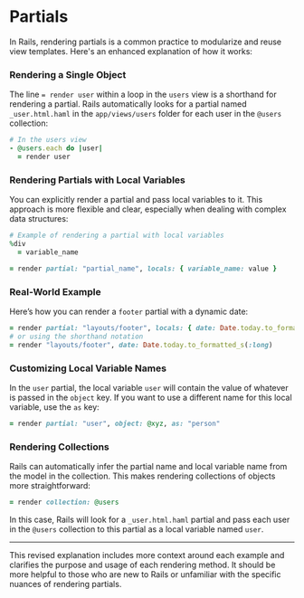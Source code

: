 # Partials

In Rails, rendering partials is a common practice to modularize and reuse view templates. Here's an enhanced explanation of how it works:

### Rendering a Single Object

The line `= render user` within a loop in the `users` view is a shorthand for rendering a partial. Rails automatically looks for a partial named `_user.html.haml` in the `app/views/users` folder for each user in the `@users` collection:

```ruby
# In the users view
- @users.each do |user|
  = render user
```

### Rendering Partials with Local Variables

You can explicitly render a partial and pass local variables to it. This approach is more flexible and clear, especially when dealing with complex data structures:

```ruby
# Example of rendering a partial with local variables
%div
  = variable_name

= render partial: "partial_name", locals: { variable_name: value }
```

### Real-World Example

Here’s how you can render a `footer` partial with a dynamic date:

```ruby
= render partial: "layouts/footer", locals: { date: Date.today.to_formatted_s(:long) }
# or using the shorthand notation
= render "layouts/footer", date: Date.today.to_formatted_s(:long)
```

### Customizing Local Variable Names

In the `user` partial, the local variable `user` will contain the value of whatever is passed in the `object` key. If you want to use a different name for this local variable, use the `as` key:

```ruby
= render partial: "user", object: @xyz, as: "person"
```

### Rendering Collections

Rails can automatically infer the partial name and local variable name from the model in the collection. This makes rendering collections of objects more straightforward:

```ruby
= render collection: @users
```

In this case, Rails will look for a `_user.html.haml` partial and pass each user in the `@users` collection to this partial as a local variable named `user`.

---

This revised explanation includes more context around each example and clarifies the purpose and usage of each rendering method. It should be more helpful to those who are new to Rails or unfamiliar with the specific nuances of rendering partials.

